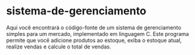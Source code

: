 # sistema-de-gerenciamento
Aqui você encontrará o código-fonte de um sistema de gerenciamento simples para um mercado, implementado em linguagem C. Este programa permite que você adicione produtos ao estoque, exiba o estoque atual, realize vendas e calcule o total de vendas.
